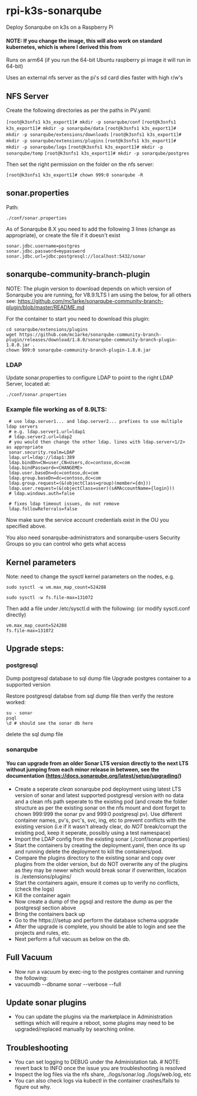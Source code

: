 # rpi-k3s-sonarqube
Deploy Sonarqube on k3s on a Raspberry Pi
#### NOTE: If you change the image, this will also work on standard kubernetes, which is where I derived this from

Runs on arm64 (if you run the 64-bit Ubuntu raspberry pi image it will run in 64-bit)

Uses an external nfs server as the pi's sd card dies faster with high r/w's


## NFS Server

Create the following directories as per the paths in PV.yaml:

```[root@k3snfs1 k3s_export1]# mkdir -p sonarqube/conf```
```[root@k3snfs1 k3s_export1]# mkdir -p sonarqube/data```
```[root@k3snfs1 k3s_export1]# mkdir -p sonarqube/extensions/downloads```
```[root@k3snfs1 k3s_export1]# mkdir -p sonarqube/extensions/plugins```
```[root@k3snfs1 k3s_export1]# mkdir -p sonarqube/logs```
```[root@k3snfs1 k3s_export1]# mkdir -p sonarqube/temp```
```[root@k3snfs1 k3s_export1]# mkdir -p sonarqube/postgres```

Then set the right permission on the folder on the nfs server:

```[root@k3snfs1 k3s_export1]# chown 999:0 sonarqube -R```

## sonar.properties
Path: 
```
./conf/sonar.properties
```

As of Sonarqube 8.X you need to add the following 3 lines (change as appropriate), or create the file if it doesn't exist

```
sonar.jdbc.username=postgres
sonar.jdbc.password=mypassword
sonar.jdbc.url=jdbc:postgresql://localhost:5432/sonar
```

## sonarqube-community-branch-plugin
NOTE: The plugin version to download depends on which version of Sonarqube you are running, for V8.9.1LTS I am using the below, for all others see: https://github.com/mc1arke/sonarqube-community-branch-plugin/blob/master/README.md 

For the container to start you need to download this plugin:
```
cd sonarqube/extensions/plugins
wget https://github.com/mc1arke/sonarqube-community-branch-plugin/releases/download/1.8.0/sonarqube-community-branch-plugin-1.8.0.jar .
chown 999:0 sonarqube-community-branch-plugin-1.8.0.jar
```

### LDAP
Update sonar.properties to configure LDAP to point to the right LDAP Server, located at:
```
./conf/sonar.properties
```

### Example file working as of 8.9LTS:
```
 # use ldap.server1... and ldap.server2... prefixes to use multiple ldap servers
 # e.g. ldap.server1.url=ldap1
 # ldap.server2.url=ldap2
 # you would then change the other ldap. lines with ldap.server<1/2> as appropriate
 sonar.security.realm=LDAP
 ldap.url=ldap://ldap1:389
 ldap.bindDn=CN=user,CN=Users,dc=contoso,dc=com
 ldap.bindPassword=<CHANGEME>
 ldap.user.baseDn=dc=contoso,dc=com
 ldap.group.baseDn=dc=contoso,dc=com
 ldap.group.request=(&(objectClass=group)(member={dn}))
 ldap.user.request=(&(objectClass=user)(sAMAccountName={login}))
 # ldap.windows.auth=false

 # fixes ldap timeout issues, do not remove
 ldap.followReferrals=false
```
Now make sure the service account credentials exist in the OU you specified above.

You also need sonarqube-administrators and sonarqube-users Security Groups so you can control who gets what access

## Kernel parameters
Note: need to change the sysctl kernel parameters on the nodes, e.g.

```sudo sysctl -w vm.max_map_count=524288```

```sudo sysctl -w fs.file-max=131072```

Then add a file under /etc/sysctl.d with the following:
(or modify sysctl.conf directly)

```
vm.max_map_count=524288
fs.file-max=131072
```

## Upgrade steps:

### postgresql

Dump postgresql database to sql dump file Upgrade postgres container to a supported version

Restore postgresql databse from sql dump file then verify the restore worked:
```
su - sonar
psql 
\d # should see the sonar db here
```
delete the sql dump file

### sonarqube

#### You can upgrade from an older Sonar LTS version directly to the next LTS without jumping from each minor release in between, see the documentation (https://docs.sonarqube.org/latest/setup/upgrading/)

* Create a seperate *clean* sonarqube pod deployment using latest LTS version of sonar and latest supported postgresql version with no data and a clean nfs path seperate to the existing pod (and create the folder structure as per the existing sonar on the nfs mount and dont forget to chown 999:999 the sonar pv and 999:0 postgresql pv). Use different container names, pv's, pvc's, svc, ing, etc to prevent conflicts with the existing version (i.e if it wasn't already clear, do *NOT* break/corrupt the existing pod, keep it seperate, possibly using a test namespace)
* Import the LDAP config from the existing sonar (./conf/sonar.properties)
* Start the containers by creating the deployment.yaml, then once its up and running delete the deployment to kill the containers/pod.
* Compare the plugins directory to the existing sonar and copy over plugins from the older version, but do NOT overwrite any of the plugins as they may be newer which would break sonar if overwritten, location is ./extensions/plugins/
* Start the containers again, ensure it comes up to verify no conflicts, (check the logs)
* Kill the container again
* Now create a dump of the pgsql and restore the dump as per the postgresql section above
* Bring the containers back up
* Go to the https://<sonar URL>/setup and perform the database schema upgrade
* After the upgrade is complete, you should be able to login and see the projects and rules, etc.
* Next perform a full vacuum as below on the db.

## Full Vacuum
* Now run a vacuum by exec-ing to the postgres container and running the following:
* vacuumdb --dbname sonar --verbose --full

## Update sonar plugins
* You can update the plugins via the marketplace in Administration settings which will require a reboot, some plugins may need to be upgraded/replaced manually by searching online.

## Troubleshooting
* You can set logging to DEBUG under the Administation tab. # NOTE: revert back to INFO once the issue you are troubleshooting is resolved
* Inspect the log files via the nfs share, ./logs/sonar.log ./logs/web.log, etc
* You can also check logs via kubectl in the container crashes/fails to figure out why.
